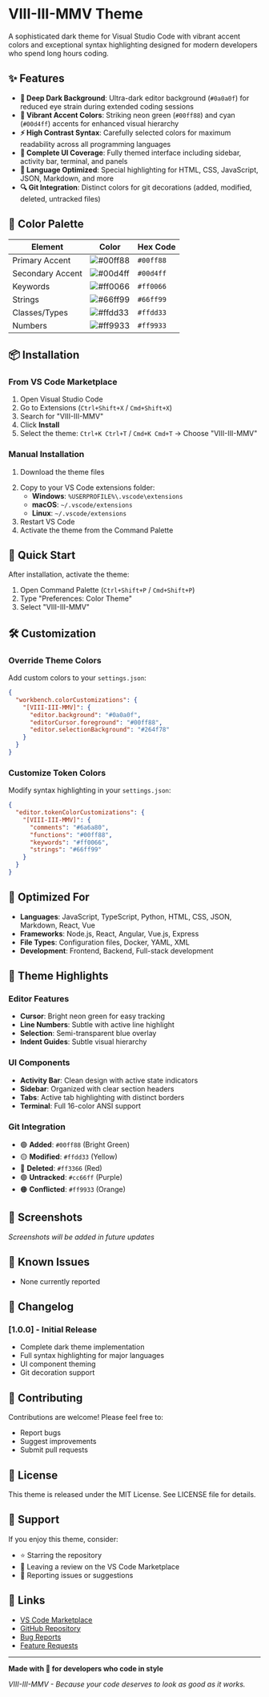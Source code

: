 # VIII-III-MMV Theme

A sophisticated dark theme for Visual Studio Code with vibrant accent colors and exceptional syntax highlighting designed for modern developers who spend long hours coding.

## ✨ Features

- **🌙 Deep Dark Background**: Ultra-dark editor background (`#0a0a0f`) for reduced eye strain during extended coding sessions
- **🎨 Vibrant Accent Colors**: Striking neon green (`#00ff88`) and cyan (`#00d4ff`) accents for enhanced visual hierarchy
- **⚡ High Contrast Syntax**: Carefully selected colors for maximum readability across all programming languages
- **🔧 Complete UI Coverage**: Fully themed interface including sidebar, activity bar, terminal, and panels
- **🎯 Language Optimized**: Special highlighting for HTML, CSS, JavaScript, JSON, Markdown, and more
- **🔍 Git Integration**: Distinct colors for git decorations (added, modified, deleted, untracked files)

## 🎨 Color Palette

| Element | Color | Hex Code |
|---------|-------|----------|
| Primary Accent | ![#00ff88](https://via.placeholder.com/15/00ff88/000000?text=+) | `#00ff88` |
| Secondary Accent | ![#00d4ff](https://via.placeholder.com/15/00d4ff/000000?text=+) | `#00d4ff` |
| Keywords | ![#ff0066](https://via.placeholder.com/15/ff0066/000000?text=+) | `#ff0066` |
| Strings | ![#66ff99](https://via.placeholder.com/15/66ff99/000000?text=+) | `#66ff99` |
| Classes/Types | ![#ffdd33](https://via.placeholder.com/15/ffdd33/000000?text=+) | `#ffdd33` |
| Numbers | ![#ff9933](https://via.placeholder.com/15/ff9933/000000?text=+) | `#ff9933` |

## 📦 Installation

### From VS Code Marketplace
1. Open Visual Studio Code
2. Go to Extensions (`Ctrl+Shift+X` / `Cmd+Shift+X`)
3. Search for "VIII-III-MMV"
4. Click **Install**
5. Select the theme: `Ctrl+K Ctrl+T` / `Cmd+K Cmd+T` → Choose "VIII-III-MMV"

### Manual Installation
1. Download the theme files
<!-- @import "[TOC]" {cmd="toc" depthFrom=1 depthTo=6 orderedList=false} -->

2. Copy to your VS Code extensions folder:
   - **Windows**: `%USERPROFILE%\.vscode\extensions`
   - **macOS**: `~/.vscode/extensions`
   - **Linux**: `~/.vscode/extensions`
3. Restart VS Code
4. Activate the theme from the Command Palette

## 🚀 Quick Start

After installation, activate the theme:

1. Open Command Palette (`Ctrl+Shift+P` / `Cmd+Shift+P`)
2. Type "Preferences: Color Theme"
3. Select "VIII-III-MMV"

## 🛠️ Customization

### Override Theme Colors

Add custom colors to your `settings.json`:

```json
{
  "workbench.colorCustomizations": {
    "[VIII-III-MMV]": {
      "editor.background": "#0a0a0f",
      "editorCursor.foreground": "#00ff88",
      "editor.selectionBackground": "#264f78"
    }
  }
}
```

### Customize Token Colors

Modify syntax highlighting in your `settings.json`:

```json
{
  "editor.tokenColorCustomizations": {
    "[VIII-III-MMV]": {
      "comments": "#6a6a80",
      "functions": "#00ff88",
      "keywords": "#ff0066",
      "strings": "#66ff99"
    }
  }
}
```

## 🎯 Optimized For

- **Languages**: JavaScript, TypeScript, Python, HTML, CSS, JSON, Markdown, React, Vue
- **Frameworks**: Node.js, React, Angular, Vue.js, Express
- **File Types**: Configuration files, Docker, YAML, XML
- **Development**: Frontend, Backend, Full-stack development

## 🔧 Theme Highlights

### Editor Features
- **Cursor**: Bright neon green for easy tracking
- **Line Numbers**: Subtle with active line highlight
- **Selection**: Semi-transparent blue overlay
- **Indent Guides**: Subtle visual hierarchy

### UI Components
- **Activity Bar**: Clean design with active state indicators
- **Sidebar**: Organized with clear section headers
- **Tabs**: Active tab highlighting with distinct borders
- **Terminal**: Full 16-color ANSI support

### Git Integration
- 🟢 **Added**: `#00ff88` (Bright Green)
- 🟡 **Modified**: `#ffdd33` (Yellow)
- 🔴 **Deleted**: `#ff3366` (Red)
- 🟣 **Untracked**: `#cc66ff` (Purple)
- 🟠 **Conflicted**: `#ff9933` (Orange)

## 📸 Screenshots

*Screenshots will be added in future updates*

## 🐛 Known Issues

- None currently reported

## 📝 Changelog

### [1.0.0] - Initial Release
- Complete dark theme implementation
- Full syntax highlighting for major languages
- UI component theming
- Git decoration support

## 🤝 Contributing

Contributions are welcome! Please feel free to:
- Report bugs
- Suggest improvements
- Submit pull requests

## 📄 License

This theme is released under the MIT License. See LICENSE file for details.

## 💝 Support

If you enjoy this theme, consider:
- ⭐ Starring the repository
- 📝 Leaving a review on the VS Code Marketplace
- 🐛 Reporting issues or suggestions

## 🔗 Links

- [VS Code Marketplace](#)
- [GitHub Repository](#)
- [Bug Reports](#)
- [Feature Requests](#)

---

**Made with 💚 for developers who code in style**

*VIII-III-MMV - Because your code deserves to look as good as it works.*